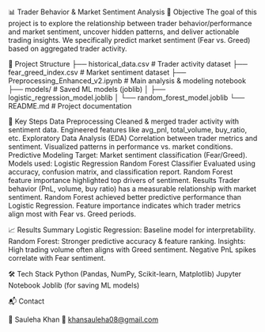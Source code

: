 📊 Trader Behavior & Market Sentiment Analysis
📌 Objective
The goal of this project is to explore the relationship between trader behavior/performance and market sentiment, uncover hidden patterns, and deliver actionable trading insights.
We specifically predict market sentiment (Fear vs. Greed) based on aggregated trader activity.

📂 Project Structure
├── historical_data.csv        # Trader activity dataset
├── fear_greed_index.csv       # Market sentiment dataset
├── Preprocessing_Enhanced_v2.ipynb   # Main analysis & modeling notebook
├── models/                    # Saved ML models (joblib)
│   ├── logistic_regression_model.joblib
│   └── random_forest_model.joblib
└── README.md                  # Project documentation

🔑 Key Steps
Data Preprocessing
Cleaned & merged trader activity with sentiment data.
Engineered features like avg_pnl, total_volume, buy_ratio, etc.
Exploratory Data Analysis (EDA)
Correlation between trader metrics and sentiment.
Visualized patterns in performance vs. market conditions.
Predictive Modeling
Target: Market sentiment classification (Fear/Greed).
Models used:
Logistic Regression
Random Forest Classifier
Evaluated using accuracy, confusion matrix, and classification report.
Random Forest feature importance highlighted top drivers of sentiment.
Results
Trader behavior (PnL, volume, buy ratio) has a measurable relationship with market sentiment.
Random Forest achieved better predictive performance than Logistic Regression.
Feature importance indicates which trader metrics align most with Fear vs. Greed periods.

📈 Results Summary
Logistic Regression: Baseline model for interpretability.
Random Forest: Stronger predictive accuracy & feature ranking.
Insights:
High trading volume often aligns with Greed sentiment.
Negative PnL spikes correlate with Fear sentiment.

🛠️ Tech Stack
Python (Pandas, NumPy, Scikit-learn, Matplotlib)
Jupyter Notebook
Joblib (for saving ML models)


📬 Contact

👤 Sauleha Khan
📧 khansauleha08@gmail.com
